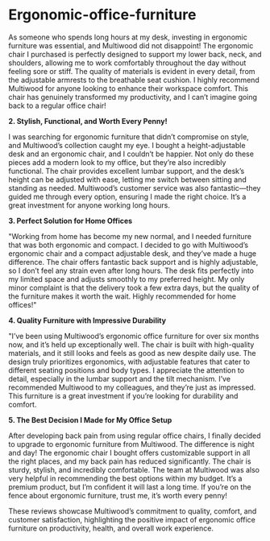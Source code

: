 # Ergonomic-office-furniture

As someone who spends long hours at my desk, investing in ergonomic furniture was essential, and Multiwood did not disappoint! The ergonomic chair I purchased is perfectly designed to support my lower back, neck, and shoulders, allowing me to work comfortably throughout the day without feeling sore or stiff. The quality of materials is evident in every detail, from the adjustable armrests to the breathable seat cushion. I highly recommend Multiwood for anyone looking to enhance their workspace comfort. This chair has genuinely transformed my productivity, and I can’t imagine going back to a regular office chair!

**2. Stylish, Functional, and Worth Every Penny!**

I was searching for ergonomic furniture that didn’t compromise on style, and Multiwood’s collection caught my eye. I bought a height-adjustable desk and an ergonomic chair, and I couldn’t be happier. Not only do these pieces add a modern look to my office, but they’re also incredibly functional. The chair provides excellent lumbar support, and the desk’s height can be adjusted with ease, letting me switch between sitting and standing as needed. Multiwood’s customer service was also fantastic—they guided me through every option, ensuring I made the right choice. It’s a great investment for anyone working long hours.

**3. Perfect Solution for Home Offices**

"Working from home has become my new normal, and I needed furniture that was both ergonomic and compact. I decided to go with Multiwood’s ergonomic chair and a compact adjustable desk, and they’ve made a huge difference. The chair offers fantastic back support and is highly adjustable, so I don’t feel any strain even after long hours. The desk fits perfectly into my limited space and adjusts smoothly to my preferred height. My only minor complaint is that the delivery took a few extra days, but the quality of the furniture makes it worth the wait. Highly recommended for home offices!"

**4. Quality Furniture with Impressive Durability**

"I’ve been using Multiwood’s ergonomic office furniture for over six months now, and it’s held up exceptionally well. The chair is built with high-quality materials, and it still looks and feels as good as new despite daily use. The design truly prioritizes ergonomics, with adjustable features that cater to different seating positions and body types. I appreciate the attention to detail, especially in the lumbar support and the tilt mechanism. I’ve recommended Multiwood to my colleagues, and they’re just as impressed. This furniture is a great investment if you’re looking for durability and comfort.

**5. The Best Decision I Made for My Office Setup**
   
After developing back pain from using regular office chairs, I finally decided to upgrade to ergonomic furniture from Multiwood. The difference is night and day! The ergonomic chair I bought offers customizable support in all the right places, and my back pain has reduced significantly. The chair is sturdy, stylish, and incredibly comfortable. The team at Multiwood was also very helpful in recommending the best options within my budget. It’s a premium product, but I’m confident it will last a long time. If you’re on the fence about ergonomic furniture, trust me, it’s worth every penny!

These reviews showcase Multiwood’s commitment to quality, comfort, and customer satisfaction, highlighting the positive impact of ergonomic office furniture on productivity, health, and overall work experience.











